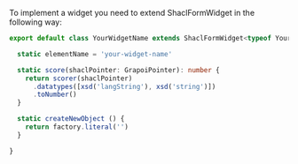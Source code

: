 To implement a widget you need to extend ShaclFormWidget in the following way:

```TypeScript
export default class YourWidgetName extends ShaclFormWidget<typeof YourWidgetName> {

  static elementName = 'your-widget-name'

  static score(shaclPointer: GrapoiPointer): number {
    return scorer(shaclPointer)
      .datatypes([xsd('langString'), xsd('string')])
      .toNumber()
  }

  static createNewObject () {
    return factory.literal('')
  }

}

```